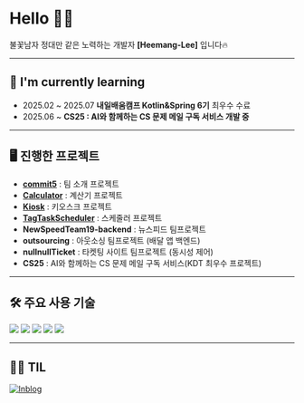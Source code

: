 # Hello 🖐🏻
불꽃남자 정대만 같은 노력하는 개발자 **[Heemang-Lee]** 입니다🔥

---

## 📖 I'm currently learning
- 2025.02 ~ 2025.07 **내일배움캠프 Kotlin&Spring 6기** 최우수 수료 
- 2025.06 ~ **CS25 : AI와 함께하는 CS 문제 메일 구독 서비스 개발 중**

---

## 🖥️ 진행한 프로젝트
- [**commit5**](https://github.com/commit5team/commit5) : 팀 소개 프로젝트
- [**Calculator**](https://github.com/HeeMang-Lee/Calculator) : 계산기 프로젝트
- [**Kiosk**](https://github.com/HeeMang-Lee/KioskProject) : 키오스크 프로젝트
- [**TagTaskScheduler**](https://github.com/HeeMang-Lee/tagtaskscheduler) : 스케줄러 프로젝트
- **NewSpeedTeam19-backend** : 뉴스피드 팀프로젝트
- **outsourcing** : 아웃소싱 팀프로젝트 (배달 앱 백엔드)
- **nullnullTicket** : 타켓팅 사이트 팀프로젝트 (동시성 제어)
- **CS25** : AI와 함께하는 CS 문제 메일 구독 서비스(KDT 최우수 프로젝트)

---

## 🛠 주요 사용 기술
<p>
  <img src="https://img.shields.io/badge/IntelliJ%20IDEA-000000?style=for-the-badge&logo=intellijidea&logoColor=white"/>
  <img src="https://img.shields.io/badge/Java-ED8B00?style=for-the-badge&logo=coffeescript&logoColor=white"/>
  <img src="https://img.shields.io/badge/MySQL-4479A1?style=for-the-badge&logo=mysql&logoColor=white"/>
  <img src="https://img.shields.io/badge/Redis-DC382D?style=for-the-badge&logo=redis&logoColor=white"/>
  <img src="https://img.shields.io/badge/Spring-6DB33F?style=for-the-badge&logo=spring&logoColor=white"/>
</p>

---

## ✍🏻 TIL
[![Inblog](https://img.shields.io/badge/Inblog-000000?style=for-the-badge&logo=readme&logoColor=white)](https://thishope.inblog.io/)
